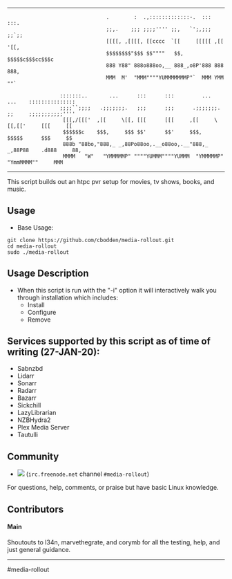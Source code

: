 <hr>

```
                                .        :  .,:::::::::::::-.  :::  :::.
                                ;;,.    ;;; ;;;;'''' ;;,   `';,;;;  ;;`;;
                                [[[[, ,[[[[, [[cccc  `[[     [[[[[ ,[[ '[[,
                                $$$$$$$$"$$$ $$""""   $$,    $$$$$c$$$cc$$$c
                                888 Y88" 888o888oo,__ 888_,o8P'888 888   888,
                                MMM  M'  "MMM""""YUMMMMMMMP"`  MMM YMM   ""`

                 :::::::..       ...      :::      :::         ...      ...    :::::::::::::::
                 ;;;;``;;;;   .;;;;;;;.   ;;;      ;;;      .;;;;;;;.   ;;     ;;;;;;;;;;;''''
                  [[[,/[[['  ,[[     \[[, [[[      [[[     ,[[     \[[,[['     [[[     [[
                  $$$$$$c    $$$,     $$$ $$'      $$'     $$$,     $$$$$      $$$     $$
                  888b "88bo,"888,_ _,88Po88oo,.__o88oo,.__"888,_ _,88P88    .d888     88,
                  MMMM   "W"   "YMMMMMP" """"YUMMM""""YUMMM  "YMMMMMP"  "YmmMMMM""     MMM

```
<hr>


This script builds out an htpc pvr setup for movies, tv shows, books, and music.

## Usage
* Base Usage:
```
git clone https://github.com/cbodden/media-rollout.git
cd media-rollout
sudo ./media-rollout
```

## Usage Description

* When this script is run with the "-i" option it will interactively walk you through installation which includes:
  * Install
  * Configure
  * Remove

## Services supported by this script as of time of writing (27-JAN-20):
* Sabnzbd
* Lidarr
* Sonarr
* Radarr
* Bazarr
* Sickchill
* LazyLibrarian
* NZBHydra2
* Plex Media Server
* Tautulli

## Community
* <a name="freenode"><img src="https://img.shields.io/badge/style-join%20chat-blue.svg?style=flat.svg&label=freenode"></a>&nbsp;(`irc.freenode.net` channel `#media-rollout`)

For questions, help, comments, or praise but have basic Linux knowledge.

## Contributors

#### Main
Shoutouts to l34n, marvethegrate, and corymb for all the testing, help, and just general guidance.

---
#media-rollout
